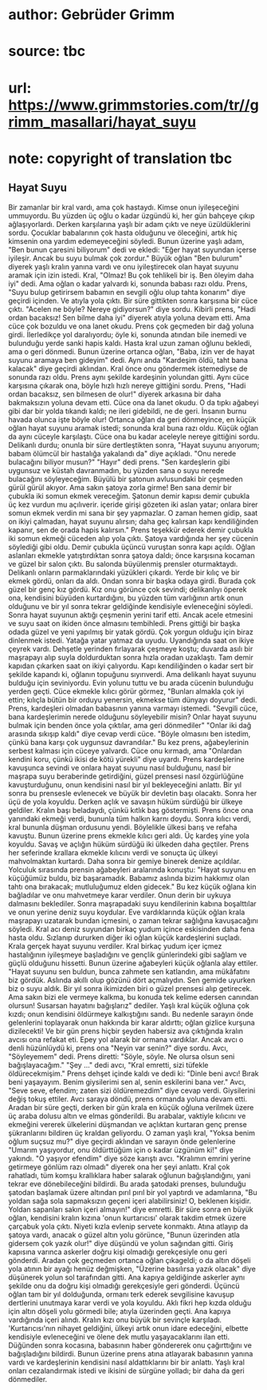 # author: Gebrüder Grimm
# source: tbc
# url: https://www.grimmstories.com/tr//grimm_masallari/hayat_suyu
# note: copyright of translation tbc

## Hayat Suyu 

Bir zamanlar bir kral vardı, ama çok hastaydı. Kimse onun iyileşeceğini
ummuyordu. Bu yüzden üç oğlu o kadar üzgündü ki, her gün bahçeye çıkıp
ağlaşıyorlardı.
Derken karşılarına yaşlı bir adam çıktı ve neye üzüldüklerini sordu.
Çocuklar babalarının çok hasta olduğunu ve öleceğini, artık hiç kimsenin
ona yardım edemeyeceğini söyledi. Bunun üzerine yaşlı adam, "Ben bunun
çaresini biliyorum" dedi ve ekledi: "Eğer hayat suyundan içerse
iyileşir. Ancak bu suyu bulmak çok zordur."
Büyük oğlan "Ben bulurum" diyerek yaşlı kralın yanına vardı ve onu
iyileştirecek olan hayat suyunu aramak için izin istedi. Kral, "Olmaz!
Bu çok tehlikeli bir iş. Ben öleyim daha iyi" dedi. Ama oğlan o kadar
yalvardı ki, sonunda babası razı oldu. Prens, "Suyu bulup getirirsem
babamın en sevgili oğlu olup tahta konarım" diye geçirdi içinden.
Ve atıyla yola çıktı. Bir süre gittikten sonra karşısına bir cüce çıktı.
"Acelen ne böyle? Nereye gidiyorsun?" diye sordu.
Kibirli prens, "Hadi ordan bacaksız! Sen bilme daha iyi" diyerek
atıyla yoluna devam etti. Ama cüce çok bozuldu ve ona lanet okudu.
Prens çok geçmeden bir dağ yoluna girdi. İlerledikçe yol daralıyordu;
öyle ki, sonunda atından bile inemedi ve bulunduğu yerde sanki hapis
kaldı.
Hasta kral uzun zaman oğlunu bekledi, ama o geri dönmedi. Bunun üzerine
ortanca oğlan, "Baba, izin ver de hayat suyunu aramaya ben gideyim"
dedi. Aynı anda "Kardeşim öldü, taht bana kalacak" diye geçirdi
aklından. Kral önce onu göndermek istemediyse de sonunda razı oldu.
Prens aynı şekilde kardeşinin yolundan gitti. Aynı cüce karşısına
çıkarak ona, böyle hızlı hızlı nereye gittiğini sordu. Prens, "Hadi
ordan bacaksız, sen bilmesen de olur!" diyerek arkasına bir daha
bakmaksızın yoluna devam etti. Cüce ona da lanet okudu. O da tıpkı
ağabeyi gibi dar bir yolda tıkandı kaldı; ne ileri gidebildi, ne de
geri. İnsanın burnu havada olunca işte böyle olur!
Ortanca oğlan da geri dönmeyince, en küçük oğlan hayat suyunu aramak
istedi; sonunda kral buna razı oldu.
Küçük oğlan da aynı cüceyle karşılaştı. Cüce ona bu kadar aceleyle
nereye gittiğini sordu. Delikanlı durdu; onunla bir süre dertleştikten
sonra, "Hayat suyunu arıyorum; babam ölümcül bir hastalığa yakalandı
da" diye açıkladı.
"Onu nerede bulacağını biliyor musun?"
"Hayır" dedi prens.
"Sen kardeşlerin gibi uygunsuz ve küstah davranmadın, bu yüzden sana o
suyu nerede bulacağını söyleyeceğim. Büyülü bir şatonun avlusundaki bir
çeşmeden gürül gürül akıyor. Ama sakın şatoya zorla girme! Ben sana
demir bir çubukla iki somun ekmek vereceğim. Şatonun demir kapısı demir
çubukla üç kez vurdun mu açılıverir. içeride girişi gözeten iki aslan
yatar; onlara birer somun ekmek verdin mi sana bir şey yapmazlar. O
zaman hemen gidip, saat on ikiyi çalmadan, hayat suyunu alırsın; daha
geç kalırsan kapı kendiliğinden kapanır, sen de orada hapis kalırsın."
Prens teşekkür ederek demir çubukla iki somun ekmeği cüceden alıp yola
çıktı.
Şatoya vardığında her şey cücenin söylediği gibi oldu. Demir çubukla
üçüncü vuruştan sonra kapı açıldı. Oğlan aslanları ekmekle
yatıştırdıktan sonra şatoya daldı; önce karşısına kocaman ve güzel bir
salon çıktı. Bu salonda büyülenmiş prensler oturmaktaydı. Delikanlı
onların parmaklarındaki yüzükleri çıkardı. Yerde bir kılıç ve bir ekmek
gördü, onları da aldı. Ondan sonra bir başka odaya girdi. Burada çok
güzel bir genç kız gördü. Kız onu görünce çok sevindi; delikanlıyı
öperek ona, kendisini büyüden kurtardığını, bu yüzden tüm varlığının
artık onun olduğunu ve bir yıl sonra tekrar geldiğinde kendisiyle
evleneceğini söyledi. Sonra hayat suyunun aktığı çeşmenin yerini tarif
etti. Ancak acele etmesini ve suyu saat on ikiden önce almasını
tembihledi.
Prens gittiği bir başka odada güzel ve yeni yapılmış bir yatak gördü.
Çok yorgun olduğu için biraz dinlenmek istedi. Yatağa yatar yatmaz da
uyudu. Uyandığında saat on ikiye çeyrek vardı. Dehşetle yerinden
fırlayarak çeşmeye koştu; duvarda asılı bir maşrapayı alıp suyla
doldurduktan sonra hızla oradan uzaklaştı. Tam demir kapıdan çıkarken
saat on ikiyi çalıyordu. Kapı kendiliğinden o kadar sert bir şekilde
kapandı ki, oğlanın topuğunu sıyırıverdi.
Ama delikanlı hayat suyunu bulduğu için seviniyordu. Evin yolunu tuttu
ve bu arada cücenin bulunduğu yerden geçti. Cüce ekmekle kılıcı görür
görmez, "Bunları almakla çok iyi ettin; kılıçla bütün bir orduyu
yenersin, ekmekse tüm dünyayı doyurur" dedi.
Prens, kardeşleri olmadan babasının yanına varmayı istemedi.
"Sevgili cüce, bana kardeşlerimin nerede olduğunu söyleyebilir misin?
Onlar hayat suyunu bulmak için benden önce yola çıktılar, ama geri
dönmediler"
"Onlar iki dağ arasında sıkışıp kaldı" diye cevap verdi cüce. "Böyle
olmasını ben istedim, çünkü bana karşı çok uygunsuz davrandılar."
Bu kez prens, ağabeylerinin serbest kalması için cüceye yalvardı. Cüce
onu kırmadı, ama "Onlardan kendini koru, çünkü ikisi de kötü yürekli"
diye uyardı.
Prens kardeşlerine kavuşunca sevindi ve onlara hayat suyunu nasıl
bulduğunu, nasıl bir maşrapa suyu beraberinde getirdiğini, güzel
prensesi nasıl özgürlüğüne kavuşturduğunu, onun kendisini nasıl bir yıl
bekleyeceğini anlattı. Bir yıl sonra bu prensesle evlenecek ve büyük bir
devletin başı olacaktı.
Sonra her üçü de yola koyuldu. Derken açlık ve savaşın hüküm sürdüğü bir
ülkeye geldiler. Kralın başı beladaydı, çünkü kıtlık baş göstermişti.
Prens önce ona yanındaki ekmeği verdi, bununla tüm halkın karnı doydu.
Sonra kılıcı verdi, kral bununla düşman ordusunu yendi. Böylelikle
ülkesi barış ve refaha kavuştu. Bunun üzerine prens ekmekle kılıcı geri
aldı.
Üç kardeş yine yola koyuldu. Savaş ve açlığın hüküm sürdüğü iki ülkeden
daha geçtiler. Prens her seferinde krallara ekmekle kılıcını verdi ve
sonuçta üç ülkeyi mahvolmaktan kurtardı.
Daha sonra bir gemiye binerek denize açıldılar. Yolculuk sırasında
prensin ağabeyleri aralarında konuştu: "Hayat suyunu en küçüğümüz
buldu, biz başaramadık. Babamız aslında bizim hakkımız olan tahtı ona
bırakacak; mutluluğumuz elden gidecek."
Bu kez küçük oğlana kin bağladılar ve onu mahvetmeye karar verdiler.
Onun derin bir uykuya dalmasını beklediler. Sonra maşrapadaki suyu
kendilerinin kabına boşalttılar ve onun yerine deniz suyu koydular.
Eve vardıklarında küçük oğlan krala maşrapayı uzatarak bundan içmesini,
o zaman tekrar sağlığına kavuşacağını söyledi. Kral acı deniz suyundan
birkaç yudum içince eskisinden daha fena hasta oldu. Sızlanıp dururken
diğer iki oğlan küçük kardeşlerini suçladı. Krala gerçek hayat suyunu
verdiler. Kral birkaç yudum içer içmez hastalığının iyileşmeye
başladığını ve gençlik günlerindeki gibi sağlam ve güçlü olduğunu
hissetti. Bunun üzerine ağabeyleri küçük oğlanla alay ettiler. "Hayat
suyunu sen buldun, bunca zahmete sen katlandın, ama mükâfatını biz
gördük. Aslında akıllı olup gözünü dört açmalıydın. Sen gemide uyurken
biz o suyu aldık. Bir yıl sonra ikimizden biri o güzel prensesi alıp
getirecek. Ama sakın bizi ele vermeye kalkma, bu konuda tek kelime
edersen canından olursun! Susarsan hayatını bağışlarız" dediler.
Yaşlı kral küçük oğluna çok kızdı; onun kendisini öldürmeye kalkıştığını
sandı. Bu nedenle sarayın önde gelenlerini toplayarak onun hakkında bir
karar aldırttı; oğlan gizlice kurşuna dizilecekti!
Ve bir gün prens hiçbir şeyden habersiz ava çıktığında kralın avcısı ona
refakat eti. Epey yol alarak bir ormana vardıklar. Ancak avcı o denli
hüzünlüydü ki, prens ona "Neyin var senin?" diye sordu. Avcı,
"Söyleyemem" dedi. Prens diretti: "Söyle, söyle. Ne olursa olsun seni
bağışlayacağım."
"Şey ..." dedi avcı, "Kral emretti, sizi tüfekle öldürecekmişim."
Prens dehşet içinde kaldı ve dedi ki: "Dinle beni avcı! Bırak beni
yaşayayım. Benim giysilerimi sen al, senin eskilerini bana ver."
Avcı, "Seve seve, efendim; zaten sizi öldüremezdim" diye cevap verdi.
Giysilerini değiş tokuş ettiler. Avcı saraya döndü, prens ormanda yoluna
devam etti.
Aradan bir süre geçti, derken bir gün krala en küçük oğluna verilmek
üzere üç araba dolusu altın ve elmas gönderildi. Bu arabalar, vaktiyle
kılıcını ve ekmeğini vererek ülkelerini düşmandan ve açlıktan kurtaran
genç prense şükranlarını bildiren üç kraldan geliyordu. O zaman yaşlı
kral, "Yoksa benim oğlum suçsuz mu?" diye geçirdi aklından ve sarayın
önde gelenlerine "Umarım yaşıyordur, onu öldürttüğüm için o kadar
üzgünüm ki!" diye yakındı.
"O yaşıyor efendim" diye söze karıştı avcı. "Kralımın emrini yerine
getirmeye gönlüm razı olmadı" diyerek ona her şeyi anlattı. Kral çok
rahatladı, tüm komşu krallıklara haber salarak oğlunun bağışlandığını,
yani tekrar eve dönebileceğini bildirdi.
Bu arada şatodaki prenses, bulunduğu şatodan başlamak üzere altından
pırıl pırıl bir yol yaptırdı ve adamlarına, "Bu yoldan sağa sola
sapmaksızın geçeni içeri alabilirsiniz! O, beklenen kişidir. Yoldan
sapanları sakın içeri almayın!" diye emretti.
Bir süre sonra en büyük oğlan, kendisini kralın kızına 'onun
kurtarıcısı' olarak takdim etmek üzere çarçabuk yola çıktı. Niyeti
kızla evlenip servete konmaktı.
Atına atlayıp da şatoya vardı, anacak o güzel altın yolu görünce,
"Bunun üzerinden atla gidersem çok yazık olur!" diye düşündü ve yolun
sağından gitti. Giriş kapısına varınca askerler doğru kişi olmadığı
gerekçesiyle onu geri gönderdi.
Aradan çok geçmeden ortanca oğlan çıkageldi; o da altın döşeli yola
atının bir ayağı henüz değmişken, "Üzerine basılırsa yazık olacak"
diye düşünerek yolun sol tarafından gitti. Ana kapıya geldiğinde
askerler aynı şekilde onu da doğru kişi olmadığı gerekçesiyle geri
gönderdi.
Üçüncü oğlan tam bir yıl dolduğunda, ormanı terk ederek sevgilisine
kavuşup dertlerini unutmaya karar verdi ve yola koyuldu. Aklı fikri hep
kızda olduğu için altın döşeli yolu görmedi bile; atıyla üzerinden
geçti. Ana kapıya vardığında içeri alındı. Kralın kızı onu büyük bir
sevinçle karşıladı. 'Kurtarıcısı'nın nihayet geldiğini, ülkeyi artık
onun idare edeceğini, elbette kendisiyle evleneceğini ve ölene dek mutlu
yaşayacaklarını ilan etti.
Düğünden sonra kocasına, babasının haber göndererek onu çağırttığını ve
bağışladığını bildirdi. Bunun üzerine prens atına atlayarak babasının
yanına vardı ve kardeşlerinin kendisini nasıl aldattıklarını bir bir
anlattı. Yaşlı kral onları cezalandırmak istedi ve ikisini de sürgüne
yolladı; bir daha da geri dönmediler.
